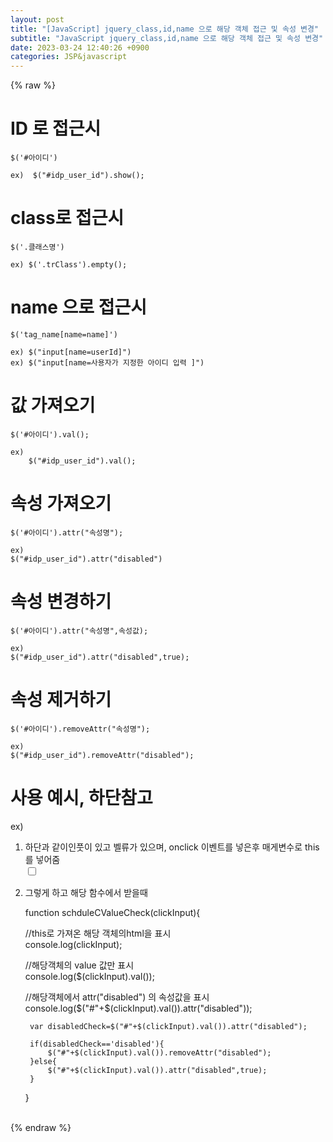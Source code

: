 ```yaml
---  
layout: post  
title: "[JavaScript] jquery_class,id,name 으로 해당 객체 접근 및 속성 변경"  
subtitle: "JavaScript jquery_class,id,name 으로 해당 객체 접근 및 속성 변경"  
date: 2023-03-24 12:40:26 +0900  
categories: JSP&javascript  
---  
```

{% raw %}  
# ID 로 접근시  
	$('#아이디')  
  
	ex)  $("#idp_user_id").show();  
  
# class로 접근시  
  
	$('.클래스명')  
  
	ex) $('.trClass').empty();  
  
# name 으로 접근시  
	$('tag_name[name=name]')  
  
	ex) $("input[name=userId]")  
	ex) $("input[name=사용자가 지정한 아이디 입력 ]")  
  
# 값 가져오기  
	$('#아이디').val();  
  
	ex)  
		$("#idp_user_id").val();  
  
# 속성 가져오기  
  
	$('#아이디').attr("속성명");  
  
	ex)  
	$("#idp_user_id").attr("disabled")  
  
# 속성 변경하기  
  
	$('#아이디').attr("속성명",속성값);  
  
	ex)  
	$("#idp_user_id").attr("disabled",true);  
  
# 속성 제거하기  
  
	$('#아이디').removeAttr("속성명");  
  
	ex)  
	$("#idp_user_id").removeAttr("disabled");  
  
# 사용 예시, 하단참고  
  
ex)  
1. 하단과 같이인풋이 있고 벨류가 있으며, onclick 이벤트를 넣은후 매게변수로 this 를 넣어줌  
	<input id="timeDay" type="checkbox" class="" value="timeDayValue" onclick="schduleCValueCheck(this)">  
  
2. 그렇게 하고 해당 함수에서 받을때  
  
    function schduleCValueCheck(clickInput){  
  
	//this로 가져온 해당 객체의html을 표시  
        console.log(clickInput);  
  
	//해당객체의 value 값만 표시  
        console.log($(clickInput).val());  
  
	//해당객체에서 attr("disabled") 의 속성값을 표시  
        console.log($("#"+$(clickInput).val()).attr("disabled"));  
  
        var disabledCheck=$("#"+$(clickInput).val()).attr("disabled");  
  
        if(disabledCheck=='disabled'){  
            $("#"+$(clickInput).val()).removeAttr("disabled");  
        }else{  
            $("#"+$(clickInput).val()).attr("disabled",true);  
        }  
  
    }  
  
                                                                                                                                                                                                                                                                                                                                                                                                                                                                                                                                                                                                                                                                                                                                                                                                                                                                                                                                                                                                                                                                                                                                                                                                                                                                                                                                                                                                                 
{% endraw %}